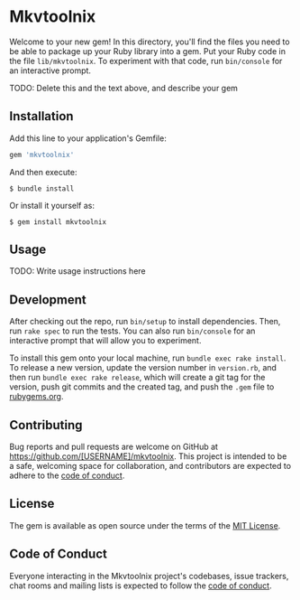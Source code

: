 # Mkvtoolnix

Welcome to your new gem! In this directory, you'll find the files you need to be able to package up your Ruby library into a gem. Put your Ruby code in the file `lib/mkvtoolnix`. To experiment with that code, run `bin/console` for an interactive prompt.

TODO: Delete this and the text above, and describe your gem

## Installation

Add this line to your application's Gemfile:

```ruby
gem 'mkvtoolnix'
```

And then execute:

    $ bundle install

Or install it yourself as:

    $ gem install mkvtoolnix

## Usage

TODO: Write usage instructions here

## Development

After checking out the repo, run `bin/setup` to install dependencies. Then, run `rake spec` to run the tests. You can also run `bin/console` for an interactive prompt that will allow you to experiment.

To install this gem onto your local machine, run `bundle exec rake install`. To release a new version, update the version number in `version.rb`, and then run `bundle exec rake release`, which will create a git tag for the version, push git commits and the created tag, and push the `.gem` file to [rubygems.org](https://rubygems.org).

## Contributing

Bug reports and pull requests are welcome on GitHub at https://github.com/[USERNAME]/mkvtoolnix. This project is intended to be a safe, welcoming space for collaboration, and contributors are expected to adhere to the [code of conduct](https://github.com/[USERNAME]/mkvtoolnix/blob/master/CODE_OF_CONDUCT.md).

## License

The gem is available as open source under the terms of the [MIT License](https://opensource.org/licenses/MIT).

## Code of Conduct

Everyone interacting in the Mkvtoolnix project's codebases, issue trackers, chat rooms and mailing lists is expected to follow the [code of conduct](https://github.com/[USERNAME]/mkvtoolnix/blob/master/CODE_OF_CONDUCT.md).
